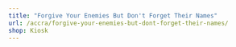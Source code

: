 ```yaml
---
title: "Forgive Your Enemies But Don't Forget Their Names"
url: /accra/forgive-your-enemies-but-dont-forget-their-names/
shop: Kiosk
---
```

